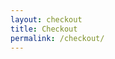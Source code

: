 ```yaml
---
layout: checkout
title: Checkout
permalink: /checkout/
---
```


<!DOCTYPE html>
<html lang="en">
<head>

</head>
<body>

</body>
</html>
